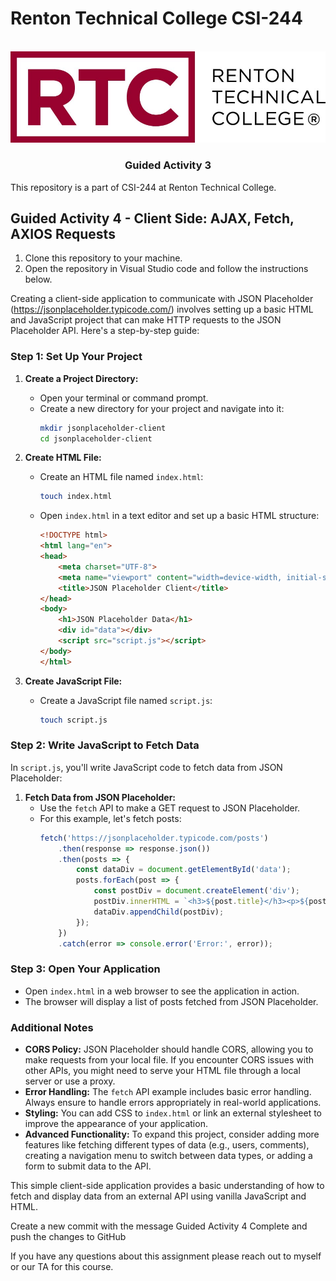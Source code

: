 # Renton Technical College CSI-244
<br />    

<div align="center">  
    <img src="logo.jpg" alt="Logo">
    <h3 align="center">Guided Activity 3</h3>
</div>

This repository is a part of CSI-244 at Renton Technical College.

## Guided Activity 4 - Client Side: AJAX, Fetch, AXIOS Requests
1. Clone this repository to your machine.
2. Open the repository in Visual Studio code and follow the instructions below.

Creating a client-side application to communicate with JSON Placeholder (https://jsonplaceholder.typicode.com/) involves setting up a basic HTML and JavaScript project that can make HTTP requests to the JSON Placeholder API. Here's a step-by-step guide:

### Step 1: Set Up Your Project

1. **Create a Project Directory:**
   - Open your terminal or command prompt.
   - Create a new directory for your project and navigate into it:
     ```bash
     mkdir jsonplaceholder-client
     cd jsonplaceholder-client
     ```

2. **Create HTML File:**
   - Create an HTML file named `index.html`:
     ```bash
     touch index.html
     ```
   - Open `index.html` in a text editor and set up a basic HTML structure:
     ```html
     <!DOCTYPE html>
     <html lang="en">
     <head>
         <meta charset="UTF-8">
         <meta name="viewport" content="width=device-width, initial-scale=1.0">
         <title>JSON Placeholder Client</title>
     </head>
     <body>
         <h1>JSON Placeholder Data</h1>
         <div id="data"></div>
         <script src="script.js"></script>
     </body>
     </html>
     ```

3. **Create JavaScript File:**
   - Create a JavaScript file named `script.js`:
     ```bash
     touch script.js
     ```

### Step 2: Write JavaScript to Fetch Data

In `script.js`, you'll write JavaScript code to fetch data from JSON Placeholder:

1. **Fetch Data from JSON Placeholder:**
   - Use the `fetch` API to make a GET request to JSON Placeholder.
   - For this example, let's fetch posts:
     ```javascript
     fetch('https://jsonplaceholder.typicode.com/posts')
         .then(response => response.json())
         .then(posts => {
             const dataDiv = document.getElementById('data');
             posts.forEach(post => {
                 const postDiv = document.createElement('div');
                 postDiv.innerHTML = `<h3>${post.title}</h3><p>${post.body}</p>`;
                 dataDiv.appendChild(postDiv);
             });
         })
         .catch(error => console.error('Error:', error));
     ```

### Step 3: Open Your Application

- Open `index.html` in a web browser to see the application in action.
- The browser will display a list of posts fetched from JSON Placeholder.

### Additional Notes

- **CORS Policy:** JSON Placeholder should handle CORS, allowing you to make requests from your local file. If you encounter CORS issues with other APIs, you might need to serve your HTML file through a local server or use a proxy.
- **Error Handling:** The `fetch` API example includes basic error handling. Always ensure to handle errors appropriately in real-world applications.
- **Styling:** You can add CSS to `index.html` or link an external stylesheet to improve the appearance of your application.
- **Advanced Functionality:** To expand this project, consider adding more features like fetching different types of data (e.g., users, comments), creating a navigation menu to switch between data types, or adding a form to submit data to the API.

This simple client-side application provides a basic understanding of how to fetch and display data from an external API using vanilla JavaScript and HTML.


Create a new commit with the message Guided Activity 4 Complete and push the changes to GitHub


If you have any questions about this assignment please reach out to myself or our TA for this course.
